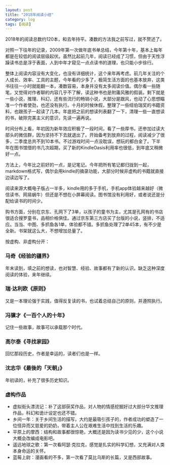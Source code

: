 ```yaml
---
layout: post
title: "2018年阅读小结"
category: log
tags: [阅读]
---
```


2018年的阅读总数约120本，和去年持平。凑数的方法我之前写过，就不赘述了。

对照一下往年的记录，2009年第一次做年底书单总结，今年第十年，基本上每年都是在较低的阅读层级起伏。虽然比起前几年，阅读已经成了习惯，但由于天性浮躁读书总是浮于表面，人到中年才窥见一点点读书的道理，也只能小步徐行。

整体上阅读内容没有大变化，也没有详细统计，这个来年再考虑。前几年关注的个人成长、效率、工具的主题，今年看的少多了，极简生活方面的也基本放弃，这类书往往一小时就能翻一本，凑数容易，本身并没有太多阅读价值。偶尔看一些随笔，又觉得对作者聊的内容几乎不了解，读这种书也是附庸风雅的假装。剩下就是一些小说，推理、科幻，还有些流行的畅销小说，大部分是跟风，也动了心思想瞄准一个作者使劲，也还没有执行。十月的时候休假，整理了一些纽伯瑞奖的书籍资料，也跟孩子一起读了几本。年底把之前的想读列表翻了一下，清理一些一直想读的书，破除完美主义的意识，先读一遍再说。

时间分布上看，年初因为新年效应积极了一段时间，看了一些厚书，还参加过读大部头的微信群，因为坚持不下去就退出了。开始备考到放弃的过程，阅读减少了很多，二季度总共不到10本书。不过游戏时间一点没耽误，想玩的都白金了。下半年在图书馆借的书几次超期，买了新的KindleOasis利用率也很低，到年底又稍微好一点。

方法上，今年比之前好的一点，是记笔记。今年把所有笔记都归拢到一起，markdown格式写，偶尔会用kindle的摘录功能，大部分时候非虚构的书籍就直接边读边写了。

阅读来源大概电子版占一半多，kindle用的多于手机，手机app体验越来越好（微信读书、网易蜗牛）但还是不想在小屏幕阅读。图书馆没有利用好，或者说还是分配给读书的时间少。

购书方面，分别在京东、孔网下了3单，以孩子的童书为主，尤其是孔网有的书店很适合搜罗童书，品相价格俱佳。通过京东第三方店买了台版的小说，竖排，不适应。当当、中图、多抓鱼各1单，体验都不错。多抓鱼处理了2单45本，有不少是全新。书架就这么大，不想增加总量了。

按虚构、非虚构分开：

### 马奇《经验的疆界》

年末读到，填之前的想读，也对智慧、经验、故事都有了新的认识。缺乏这种深度阅读的体验，来年继续。

### 瑞·达利欧《原则》

又是一本理论强于实践，值得反复读的书，也试着总结自己的原则，并遵照执行。

### 冯骥才《一百个人的十年》

记住一些故事，故事可以承载那个时代。

### 高尔泰《寻找家园》

回忆那段历史，作者是幸运的，读者们也是一样。

### 沈志华《最後的「天朝」》

年初读的，补充了很多历史知识。

### 虚构作品

- 虚拟街头漂流记：补了这部获奖作品，对人物的情感挖掘好过大部分华文推理作品，科幻和诡计设定也还不错。
- 乡间一年：关于乡间生活的描写，大约是最吸引孩子的，作者成功的塑造了一位怪异而又慈爱的奶奶，带着主人公在艰难生活中找到生活的乐趣。
- 平原上的摩西：结构和故事都很惊艳，大概还是因为读书少见的少，这个小说大概会改编成电影吧。
- 遥远地球之歌：第一次看阿瑟·克拉克，感觉是扎实的科学幻想，又充满对人类本身命运的关怀。
- 蓝莓上尉：漫画看的不多，第一次看了莫比乌斯的长篇，又是西部故事。

